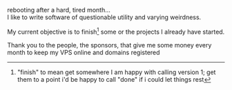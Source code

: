 rebooting after a hard, tired month...  
I like to write software of questionable utility and varying weirdness.

My current objective is to finish[^†] some or the projects I already have started.

Thank you to the people, the sponsors, that give me some money every month to
keep my VPS online and domains registered

[^†]: "finish" to mean get somewhere I am happy with calling version 1; get them to a point i'd be happy to call "done" if i could let things rest
